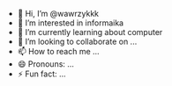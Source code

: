 - 👋 Hi, I’m @wawrzykkk
- 👀 I’m interested in informaika
- 🌱 I’m currently learning about computer
- 💞️ I’m looking to collaborate on ...
- 📫 How to reach me ...
- 😄 Pronouns: ...
- ⚡ Fun fact: ...

<!---
wawrzykkk/wawrzykkk is a ✨ special ✨ repository because its `README.md` (this file) appears on your GitHub profile.
You can click the Preview link to take a look at your changes.
--->
